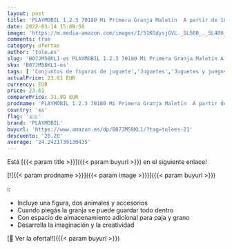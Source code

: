 ```yaml
---
layout: post
title: 'PLAYMOBIL 1.2.3 70180 Mi Primera Granja Maletín  A partir de 18 meses'
date: 2022-03-14 15:08:58
image: 'https://m.media-amazon.com/images/I/51KGdysjGVL._SL500_._SL400_.jpg'
comments: true
category: ofertas
author: 'tole.es'
slug: 'B07JM58KL1-es PLAYMOBIL 1.2.3 70180 Mi Primera Granja Maletín A partir...'
sku: 'B07JM58KL1-es'
tags: [ 'Conjuntos de figuras de juguete','Juguetes','Juguetes y juegos','Muñecos y figuras','playmobil', ]
actualPrice: 23.61 EUR
currency: EUR
price: 23.61
comparePrice: 31.99 EUR
prodname: 'PLAYMOBIL 1.2.3 70180 Mi Primera Granja Maletín  A partir de 18 meses'
country: 'es'
flag: '🇪🇸'
brand: 'PLAYMOBIL'
buyurl: 'https://www.amazon.es/dp/B07JM58KL1/?tag=tolees-21'
descuento: '26.20'
average: '24.2421739130435'
---
```


Está [{{< param title >}}]({{< param buyurl >}}) en el siguiente enlace!

[![{{< param prodname >}}]({{< param image >}})]({{< param buyurl >}})

ℹ️:

- Incluye una figura, dos animales y accesorios
- Cuando plegás la granja se puede guardar todo dentro
- Con espacio de almacenamiento adicional para paja y grano
- Desarrolla la imaginación y la creatividad

[🛒 Ver la oferta!!]({{< param buyurl >}})
